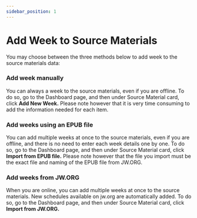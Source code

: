 ```yaml
---
sidebar_position: 1
---
```


# Add Week to Source Materials

You may choose between the three methods below to add week to the source materials data:

### Add week manually

You can always a week to the source materials, even if you are offline. To do so, go to the Dashboard page, and then under Source Material card, click **Add New Week.** Please note however that it is very time consuming to add the information needed for each item.

### Add weeks using an EPUB file

You can add multiple weeks at once to the source materials, even if you are offline, and there is no need to enter each week details one by one. To do so, go to the Dashboard page, and then under Source Material card, click **Import from EPUB file.** Please note however that the file you import must be the exact file and naming of the EPUB file from JW.ORG.

### Add weeks from JW.ORG

When you are online, you can add multiple weeks at once to the source materials. New schedules available on jw.org are automatically added. To do so, go to the Dashboard page, and then under Source Material card, click **Import from JW.ORG.**